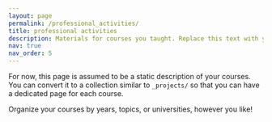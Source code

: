 ```yaml
---
layout: page
permalink: /professional_activities/
title: professional activities
description: Materials for courses you taught. Replace this text with your description.
nav: true
nav_order: 5
---
```


For now, this page is assumed to be a static description of your courses. You can convert it to a collection similar to `_projects/` so that you can have a dedicated page for each course.

Organize your courses by years, topics, or universities, however you like!
